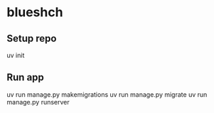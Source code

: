 # blueshch

## Setup repo
uv init

## Run app
uv run manage.py makemigrations
uv run manage.py migrate
uv run manage.py runserver
